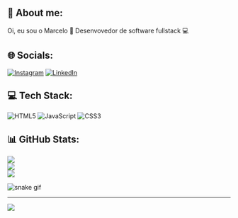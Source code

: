 ## 💫 About me:
Oi, eu sou o Marcelo 👋
Desenvovedor de software fullstack 💻

## 🌐 Socials:
[![Instagram](https://img.shields.io/badge/Instagram-%23E4405F.svg?logo=Instagram&logoColor=white)](https://instagram.com/jmarcelobc) [![LinkedIn](https://img.shields.io/badge/LinkedIn-%230077B5.svg?logo=linkedin&logoColor=white)](https://linkedin.com/in/marcelo-britto) 

## 💻 Tech Stack:
![HTML5](https://img.shields.io/badge/html5-%23E34F26.svg?style=for-the-badge&logo=html5&logoColor=white) ![JavaScript](https://img.shields.io/badge/javascript-%23323330.svg?style=for-the-badge&logo=javascript&logoColor=%23F7DF1E) ![CSS3](https://img.shields.io/badge/css3-%231572B6.svg?style=for-the-badge&logo=css3&logoColor=white)

## 📊 GitHub Stats:
![](https://github-readme-stats.vercel.app/api?username=jmarcelobc&theme=radical&hide_border=false&include_all_commits=true&count_private=true)<br/>
![](https://github-readme-streak-stats.herokuapp.com/?user=jmarcelobc&theme=radical&hide_border=false)<br/>
![](https://github-readme-stats.vercel.app/api/top-langs/?username=jmarcelobc&theme=radical&hide_border=false&include_all_commits=true&count_private=true&layout=compact)

![snake gif](https://github.com/jmarcelobc/jmarcelobc/blob/output/github-contribution-grid-snake.svg)

---
[![](https://visitcount.itsvg.in/api?id=jmarcelobc&icon=0&color=0)](https://visitcount.itsvg.in)

<!-- Proudly created with GPRM ( https://gprm.itsvg.in ) -->

